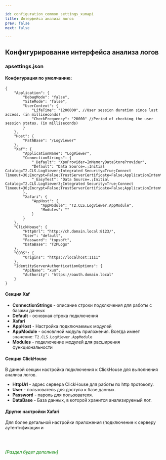 ```yaml
---

id: configuration_common_settings_xumapi
title: Интерфейса анализа логов
prev: false
next: false 

---
```


## Конфигурирование интерфейса анализа логов

### apsettings.json

#### Конфигурация по умолчанию:

```
{
	"Application": {
		"DebugMode": "false",
		"SiteMode": "false",
		"UserContext": {
			"LifeTime": "1200000", //User session duration since last access. (in milliseconds)
			"CheckFrequency": "20000" //Period of checking the user session status. (in milliseconds)
		}
	},
	"Host": {
		"PathBase": "/LogViewer"
	},
	"Xaf": {
		"ApplicationName": "LogViewer",
		"ConnectionStrings": {
			"_Default": "XpoProvider=InMemoryDataStoreProvider",
			"Default": "Data Source=.;Initial Catalog=T2.CLS.LogViewer;Integrated Security=True;Connect Timeout=30;Encrypt=False;TrustServerCertificate=False;ApplicationIntent=ReadWrite;MultiSubnetFailover=False",
			"_EasyTest": "Data Source=.;Initial Catalog=T2.CLS.LogViewer3;Integrated Security=True;Connect Timeout=30;Encrypt=False;TrustServerCertificate=False;ApplicationIntent=ReadWrite;MultiSubnetFailover=False"
		},
		"Xafari": {
			"AppHost": {
				"AppModule": "T2.CLS.LogViewer.AppModule",
				"Modules": ""
			}
		}
	},
	"ClickHouse": {
		"HttpUrl": "http://ch.domain.local:8123/",
		"User": "default",
		"Password": "topsoft",
		"DataBase": "T2PLogs"
	},
	"CORS": {
		"Origins": "https://localhost:1111"
	},
	"IdentityServerAuthenticationOptions": {
		"ApiName": "xum",
		"Authority": "https://oauth.domain.local"
	}
}
```

#### Секция **Xaf**

* **ConnectionStrings** - описание строки подключения для работы с базами данных
 * **Default** - основная строка подключения
* **Xafari**
 * **AppHost** - Настройка подключаемых модулей
 * **AppModule** - основлной модуль приложения. Всегда имеет значение: ```T2.CLS.LogViewer.AppModule```
 * **Modules** - подключение модулей для расширения функциональности

#### Секция **ClickHouse**

В данной секции настройка подключения к ClickHouse для выполнения анализа логов.

* **HttpUrl** - адрес сервера ClickHouse для работы по http протоколу.
* **User** - пользователь для доступа к базе данных.
* **Password** - пароль для пользователя.
* **DataBase** - База данных, в которой хранится анализируемый лог.

#### Другие настройки Xafari

Для более детальной настройки приложения (подключение к серверу аутентификации и

</br>
</br>

<font color="green">*\[Раздел будет дополнен\]*</font>
